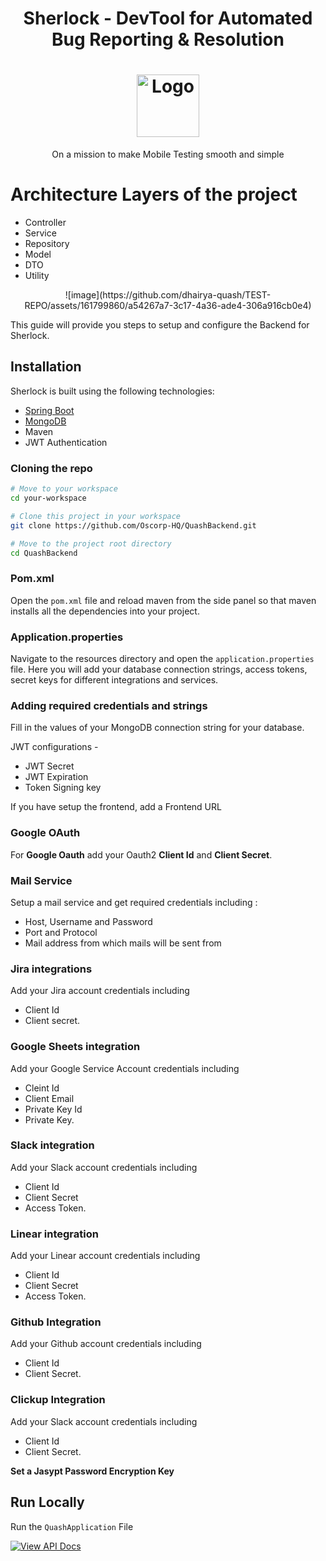 
# <p align="center"> Sherlock - DevTool for Automated Bug Reporting & Resolution </p>
# <div align="center"> <img src="https://github.com/dhairya-quash/TEST-REPO/assets/161799860/58b129ab-5c12-48af-8b91-66c0999cae28" alt="Logo" width="100"> </div>
<p align="center"> On a mission to make Mobile Testing smooth and simple </p>

# Architecture Layers of the project
- Controller
- Service
- Repository
- Model
- DTO
- Utility

<div align="center">![image](https://github.com/dhairya-quash/TEST-REPO/assets/161799860/a54267a7-3c17-4a36-ade4-306a916cb0e4)</div>


This guide will provide you steps to setup and configure the Backend for Sherlock.

## Installation

Sherlock is built using the following technologies:
- [Spring Boot](https://docs.spring.io/spring-boot/docs/current/reference/html/getting-started.html#getting-started.installing)
- [MongoDB](https://www.mongodb.com/docs/manual/installation/)
- Maven
- JWT Authentication

### Cloning the repo
```bash
# Move to your workspace
cd your-workspace

# Clone this project in your workspace
git clone https://github.com/Oscorp-HQ/QuashBackend.git

# Move to the project root directory
cd QuashBackend
```

### Pom.xml
Open the `pom.xml` file and reload maven from the side panel so that maven installs all the dependencies into your project.</br>

### Application.properties
Navigate to the resources directory and open the `application.properties` file. Here you will add your database connection strings, access tokens, secret keys for different integrations and services.</br>

### Adding required credentials and strings
Fill in the values of your MongoDB connection string for your database.

JWT configurations -
- JWT Secret
- JWT Expiration
- Token Signing key

If you have setup the frontend, add a Frontend URL

### Google OAuth
For **Google Oauth** add your Oauth2 **Client Id** and **Client Secret**.

### Mail Service
Setup a mail service and get required credentials including :
- Host, Username and Password 
- Port and Protocol
- Mail address from which mails will be sent from

### Jira integrations
Add your Jira account credentials including 
- Client Id
- Client secret.


### Google Sheets integration
Add your Google Service Account credentials including 
- Cleint Id
- Client Email
- Private Key Id
- Private Key. 

### Slack integration
Add your Slack account credentials including 
- Client Id
- Client Secret
- Access Token.

### Linear integration
Add your Linear account credentials including 
- Client Id
- Client Secret
- Access Token.

### Github Integration
Add your Github account credentials including 
- Client Id
- Client Secret.

### Clickup Integration
Add your Slack account credentials including 
- Client Id
- Client Secret.

**Set a Jasypt Password Encryption Key**

## Run Locally
Run the `QuashApplication` File

[![View API Docs](https://github.com/dhairya-quash/TEST-REPO/assets/161799860/4bf82545-9dc6-497b-857b-5148a57521e0)](http://localhost:8080/swagger-ui/index.html)

